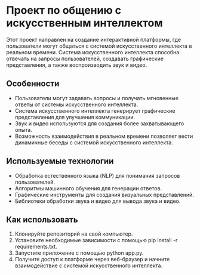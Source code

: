 # Проект по общению с искусственным интеллектом

Этот проект направлен на создание интерактивной платформы, где пользователи могут общаться с системой искусственного интеллекта в реальном времени. Система искусственного интеллекта способна отвечать на запросы пользователей, создавать графические представления, а также воспроизводить звук и видео.

## Особенности
- Пользователи могут задавать вопросы и получать мгновенные ответы от системы искусственного интеллекта.
- Система искусственного интеллекта генерирует графические представления для улучшения коммуникации.
- Звук и видео используются для создания более захватывающего опыта.
- Возможность взаимодействия в реальном времени позволяет вести динамичные беседы с системой искусственного интеллекта.

## Используемые технологии
- Обработка естественного языка (NLP) для понимания запросов пользователей.
- Алгоритмы машинного обучения для генерации ответов.
- Графические инструменты для создания визуальных представлений.
- Библиотеки обработки звука и видео для вывода звука и видео.

## Как использовать
1. Клонируйте репозиторий на свой компьютер.
2. Установите необходимые зависимости с помощью pip install -r requirements.txt.
3. Запустите приложение с помощью python app.py.
4. Получите доступ к платформе через веб-браузер и начните взаимодействие с системой искусственного интеллекта.